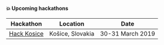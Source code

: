 #### :boom: Upcoming hackathons

| Hackathon | Location | Date |
| --------- | -------- | ---- |
| [Hack Kosice](https://hackkosice.com/) | Košice, Slovakia | 30-31 March 2019 |
